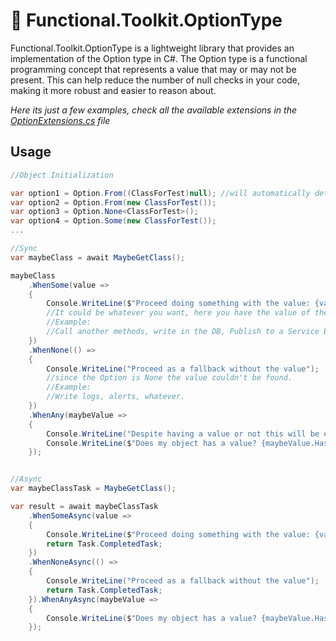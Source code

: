 # 🚀 Functional.Toolkit.OptionType

Functional.Toolkit.OptionType is a lightweight library that provides an implementation of the Option type in C#.
The Option type is a functional programming concept that represents a value that may or may not be present. 
This can help reduce the number of null checks in your code, making it more robust and easier to reason about.

_Here its just a few examples, check all the available extensions in the [OptionExtensions.cs](https://github.com/ricardotondello/Functional.Toolkit.OptionType/blob/main/src/Functional.Toolkit.OptionType/OptionExtensions.cs) file_

## Usage

```csharp
//Object Initialization

var option1 = Option.From((ClassForTest)null); //will automatically determine if its None or Some based on the generic type
var option2 = Option.From(new ClassForTest());
var option3 = Option.None<ClassForTest>();
var option4 = Option.Some(new ClassForTest());
...

//Sync
var maybeClass = await MaybeGetClass();

maybeClass
    .WhenSome(value =>
    {
        Console.WriteLine($"Proceed doing something with the value: {value.Name}");
        //It could be whatever you want, here you have the value of the type of the Option
        //Example:
        //Call another methods, write in the DB, Publish to a Service Bus, infinity...
    })
    .WhenNone(() =>
    {
        Console.WriteLine("Proceed as a fallback without the value");
        //since the Option is None the value couldn't be found.
        //Example:
        //Write logs, alerts, whatever.
    })
    .WhenAny(maybeValue =>
    {
        Console.WriteLine("Despite having a value or not this will be execute and you can decide what to do.");
        Console.WriteLine($"Does my object has a value? {maybeValue.HasValue}");
    });


//Async
var maybeClassTask = MaybeGetClass();

var result = await maybeClassTask
    .WhenSomeAsync(value => 
    { 
        Console.WriteLine($"Proceed doing something with the value: {value.Name}");
        return Task.CompletedTask;
    })
    .WhenNoneAsync(() =>
    {
        Console.WriteLine("Proceed as a fallback without the value");
        return Task.CompletedTask;
    }).WhenAnyAsync(maybeValue =>
    {
        Console.WriteLine($"Does my object has a value? {maybeValue.HasValue}");
    });
```